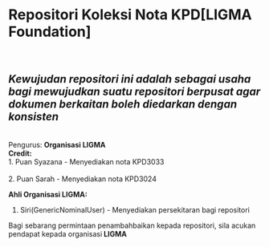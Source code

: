 #  Repositori Koleksi Nota KPD[LIGMA Foundation]
<br>
<h2><em>Kewujudan repositori ini adalah sebagai usaha bagi mewujudkan suatu repositori berpusat agar dokumen berkaitan boleh diedarkan dengan konsisten</em></h2>
<br>
Pengurus: <strong>Organisasi LIGMA</strong>
<br>
<strong>Credit:</strong>
<br>
1. Puan Syazana - Menyediakan nota KPD3033
<br>
<br>
2. Puan Sarah - Menyediakan nota KPD3024
<br>

**Ahli Organisasi LIGMA:**
1. Siri(GenericNominalUser) - Menyediakan persekitaran bagi repositori

Bagi sebarang permintaan penambahbaikan kepada repositori, sila acukan pendapat kepada organisasi<strong> LIGMA</strong>
